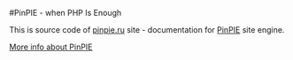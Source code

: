 #PinPIE - when PHP Is Enough

This is source code of [pinpie.ru](http://pinpie.ru/en/manual) site - documentation for [PinPIE](https://github.com/pinpie/pinpie) site engine.

[More info about PinPIE](http://pinpie.ru/en/manual)